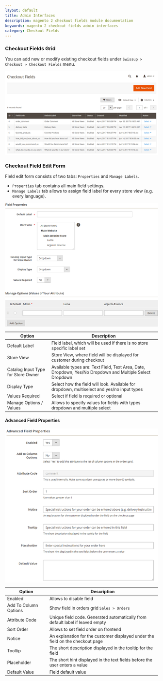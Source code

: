 ```yaml
---
layout: default
title: Admin Interfaces
description: magento 2 checkout fields module documentation
keywords: magento 2 checkout fields admin interfaces
category: Checkout Fields
---
```


### Checkout Fields Grid

You can add new or modify existing checkout fields
under `Swissup > Checkout > Checkout Fields` menu.

![Grid](/images/m2/checkout-fields/fields-grid.png)

### Checkout Field Edit Form

Field edit form consists of two tabs: `Properties` and `Manage Labels`.

 -  `Properties` tab contains all main field settings.
 -  `Manage Labels` tab allows to assign field label for every store view (e.g. every language).

![Form](/images/m2/checkout-fields/fields-edit-form-new.png)

Option                             | Description
-----------------------------------|------------------------------------------------------------
Default Label                      | Field label, which will be used if there is no store specific label set
Store View                         | Store View, where field will be displayed for customer during checkout
Catalog Input Type for Store Owner | Available types are: Text Field, Text Area, Date, Dropdown, Yes/No Dropdown and Multiple Select Dropdown
Display Type                       | Select how the field will look. Available for dropdown, multiselect and yes/no input types
Values Required                    | Select if field is required or optional
Manage Options / Values            | Allows to specify values for fields with types dropdown and multiple select


#### Advanced Field Properties

![Advanced Field Properties](/images/m2/checkout-fields/fields-edit-form-advanced.png)

Option                             | Description
-----------------------------------|------------------------------------------------------------
Enabled                            | Allows to disable field
Add To Column Options              | Show field in orders grid `Sales > Orders`
Attribute Code                     | Unique field code. Generated automatically from default label if leaved empty
Sort Order                         | Allows to set field order on frontend
Notice                             | An explanation for the customer displayed under the field on the checkout page
Tooltip                            | The short description displayed in the tooltip for the field
Placeholder                        | The short hint displayed in the text fields before the user enters a value
Default Value                      | Field default value

